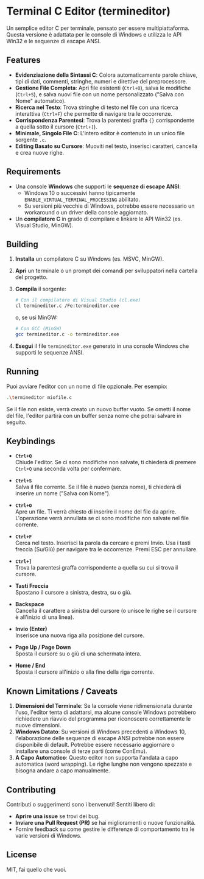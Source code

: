 # Terminal C Editor (termineditor)

Un semplice editor C per terminale, pensato per essere multipiattaforma. Questa versione è adattata per le console di Windows e utilizza le API Win32 e le sequenze di escape ANSI.

## Features

- **Evidenziazione della Sintassi C**: Colora automaticamente parole chiave, tipi di dati, commenti, stringhe, numeri e direttive del preprocessore.
- **Gestione File Completa**: Apri file esistenti (`Ctrl+O`), salva le modifiche (`Ctrl+S`), e salva nuovi file con un nome personalizzato ("Salva con Nome" automatico).
- **Ricerca nel Testo**: Trova stringhe di testo nel file con una ricerca interattiva (`Ctrl+F`) che permette di navigare tra le occorrenze.
- **Corrispondenza Parentesi**: Trova la parentesi graffa `{}` corrispondente a quella sotto il cursore (`Ctrl+]`).
- **Minimale, Singolo File C**: L'intero editor è contenuto in un unico file sorgente `.c`.
- **Editing Basato su Cursore**: Muoviti nel testo, inserisci caratteri, cancella e crea nuove righe.

## Requirements

- Una console **Windows** che supporti le **sequenze di escape ANSI**:
  - Windows 10 o successivi hanno tipicamente `ENABLE_VIRTUAL_TERMINAL_PROCESSING` abilitato.
  - Su versioni più vecchie di Windows, potrebbe essere necessario un workaround o un driver della console aggiornato.
- Un **compilatore C** in grado di compilare e linkare le API Win32 (es. Visual Studio, MinGW).

## Building

1.  **Installa** un compilatore C su Windows (es. MSVC, MinGW).
2.  **Apri** un terminale o un prompt dei comandi per sviluppatori nella cartella del progetto.
3.  **Compila** il sorgente:

    ```bash
    # Con il compilatore di Visual Studio (cl.exe)
    cl termineditor.c /Fe:termineditor.exe
    ```
    o, se usi MinGW:
    ```bash
    # Con GCC (MinGW)
    gcc termineditor.c -o termineditor.exe
    ```

4.  **Esegui** il file `termineditor.exe` generato in una console Windows che supporti le sequenze ANSI.

## Running

Puoi avviare l'editor con un nome di file opzionale. Per esempio:

```bash
.\termineditor miofile.c
```

Se il file non esiste, verrà creato un nuovo buffer vuoto. Se ometti il nome del file, l'editor partirà con un buffer senza nome che potrai salvare in seguito.

## Keybindings

- **`Ctrl+Q`**  
  Chiude l'editor. Se ci sono modifiche non salvate, ti chiederà di premere `Ctrl+Q` una seconda volta per confermare.

- **`Ctrl+S`**  
  Salva il file corrente. Se il file è nuovo (senza nome), ti chiederà di inserire un nome ("Salva con Nome").

- **`Ctrl+O`**  
  Apre un file. Ti verrà chiesto di inserire il nome del file da aprire. L'operazione verrà annullata se ci sono modifiche non salvate nel file corrente.

- **`Ctrl+F`**  
  Cerca nel testo. Inserisci la parola da cercare e premi Invio. Usa i tasti freccia (Su/Giù) per navigare tra le occorrenze. Premi ESC per annullare.

- **`Ctrl+]`**  
  Trova la parentesi graffa corrispondente a quella su cui si trova il cursore.

- **Tasti Freccia**  
  Spostano il cursore a sinistra, destra, su o giù.

- **Backspace**  
  Cancella il carattere a sinistra del cursore (o unisce le righe se il cursore è all'inizio di una linea).

- **Invio (Enter)**  
  Inserisce una nuova riga alla posizione del cursore.

- **Page Up / Page Down**  
  Sposta il cursore su o giù di una schermata intera.

- **Home / End**  
  Sposta il cursore all'inizio o alla fine della riga corrente.

## Known Limitations / Caveats

1.  **Dimensioni del Terminale**: Se la console viene ridimensionata durante l'uso, l'editor tenta di adattarsi, ma alcune console Windows potrebbero richiedere un riavvio del programma per riconoscere correttamente le nuove dimensioni.
2.  **Windows Datato**: Su versioni di Windows precedenti a Windows 10, l'elaborazione delle sequenze di escape ANSI potrebbe non essere disponibile di default. Potrebbe essere necessario aggiornare o installare una console di terze parti (come ConEmu).
3.  **A Capo Automatico**: Questo editor non supporta l'andata a capo automatica (word wrapping). Le righe lunghe non vengono spezzate e bisogna andare a capo manualmente.

## Contributing

Contributi o suggerimenti sono i benvenuti! Sentiti libero di:

- **Aprire una issue** se trovi dei bug.
- **Inviare una Pull Request (PR)** se hai miglioramenti o nuove funzionalità.
- Fornire feedback su come gestire le differenze di comportamento tra le varie versioni di Windows.

## License

MIT, fai quello che vuoi.